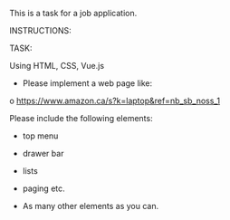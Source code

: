This is a task for a job application.


INSTRUCTIONS:

TASK:

Using HTML, CSS, Vue.js

- Please implement a web page like:

o https://www.amazon.ca/s?k=laptop&ref=nb_sb_noss_1

Please include the following elements:

- top menu

- drawer bar

- lists

- paging etc.

- As many other elements as you can.
